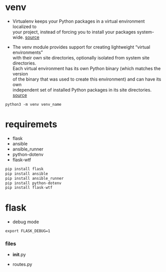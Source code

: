 # venv

+ Virtualenv keeps your Python packages in a virtual environment localized to \
your project, instead of forcing you to install your packages system-wide.
[source](https://stackoverflow.com/questions/23948317/why-is-virtualenv-necessary)

+ The venv module provides support for creating lightweight “virtual environments” \
with their own site directories, optionally isolated from system site directories. \
Each virtual environment has its own Python binary (which matches the version \
of the binary that was used to create this environment) and can have its own \
independent set of installed Python packages in its site directories.
[source](https://docs.python.org/3/library/venv.html)

```shell
python3 -m venv venv_name
```


# requiremets

+ flask
+ ansible
+ ansible_runner
+ python-dotenv
+ flask-wtf

```python
pip install flask
pip install ansible
pip install ansible_runner
pip install python-dotenv
pip install flask-wtf
```

# flask

+ debug mode
```shell
export FLASK_DEBUG=1
```

### files

+ __init__.py

+ routes.py
